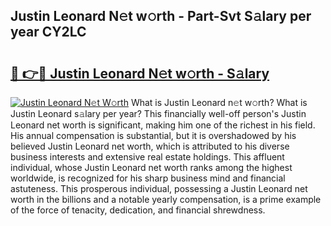 ## Justin Leonard N𝚎t w𝚘rth - Part-Svt S𝚊lary per year CY2LC

# <h2><a href="http://gc1taf.nevu.top/?p=Justin+Leonard">🔗 👉🔴 Justin Leonard N𝚎t w𝚘rth - S𝚊lary</a></h2>

[![Justin Leonard N𝚎t W𝚘rth](https://i.imgur.com/Oavwk0R.jpeg)](http://gc1taf.nevu.top/?p=Justin+Leonard)
What is Justin Leonard n𝚎t w𝚘rth? What is Justin Leonard s𝚊lary per year?
This financially well-off person's Justin Leonard net worth is significant, making him one of the richest in his field. His annual compensation is substantial, but it is overshadowed by his believed Justin Leonard net worth, which is attributed to his diverse business interests and extensive real estate holdings. This affluent individual, whose Justin Leonard net worth ranks among the highest worldwide, is recognized for his sharp business mind and financial astuteness. This prosperous individual, possessing a Justin Leonard net worth in the billions and a notable yearly compensation, is a prime example of the force of tenacity, dedication, and financial shrewdness.
